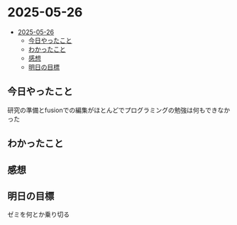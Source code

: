 # 2025-05-26
- [2025-05-26](#2025-05-26)
  - [今日やったこと](#今日やったこと)
  - [わかったこと](#わかったこと)
  - [感想](#感想)
  - [明日の目標](#明日の目標)
## 今日やったこと  
研究の準備とfusionでの編集がほとんどでプログラミングの勉強は何もできなかった  

## わかったこと  

## 感想  

## 明日の目標  
ゼミを何とか乗り切る  